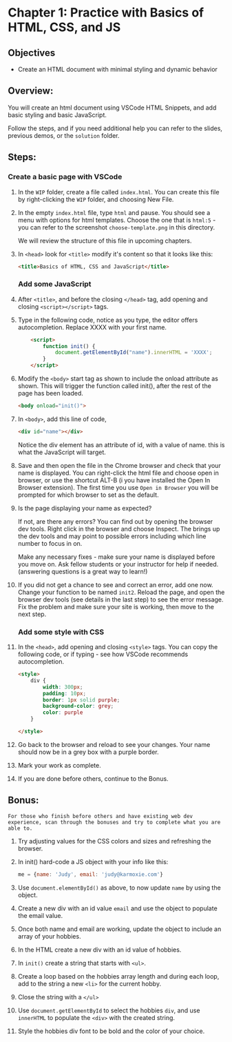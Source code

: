 # Chapter 1: Practice with Basics of HTML, CSS, and JS
## Objectives
* Create an HTML document with minimal styling and dynamic behavior


## Overview:
You will create an html document using VSCode HTML Snippets, and add basic styling and basic JavaScript.

Follow the steps, and if you need additional help you can refer to the slides, previous demos, or the `solution` folder.

## Steps:

### Create a basic page with VSCode


1. In the `WIP` folder, create a file called `index.html`. You can create this file by right-clicking the `WIP` folder, and choosing New File.

1. In the empty `index.html` file, type `html` and pause. You should see a menu with options for html templates. Choose the one that is `html:5` - you can refer to the screenshot `choose-template.png` in this directory.

    We will review the structure of this file in upcoming chapters.

1. In `<head>` look for `<title>` modify it's content so that it looks like this:
    ```html
    <title>Basics of HTML, CSS and JavaScript</title>
    ```

    ### Add some JavaScript

1. After `<title>`, and before the closing `</head>` tag, add opening and closing `<script></script>` tags.

1. Type in the following code, notice as you type, the editor offers autocompletion. Replace XXXX with your first name.

    ```html
        <script>
            function init() {
                document.getElementById("name").innerHTML = 'XXXX';
            }
        </script>
    ```            

1. Modify the `<body>` start tag as shown to include the onload attribute as shown. This will trigger the function called init(), after the rest of the page has been loaded.
    ```html
    <body onload="init()">
    ```

1. In `<body>`, add this line of code, 
    ```html
    <div id="name"></div>
    ```
    Notice the div element has an attribute of id, with a value of name. this is what the JavaScript will target.

1. Save and then open the file in the Chrome browser and check that your name is displayed. You can right-click the html file and choose open in browser, or use the shortcut ALT-B (i you have installed the Open In Browser extension). The first time you use `Open in Browser` you will be prompted for which browser to set as the default.

1. Is the page displaying your name as expected? 

    If not, are there any errors? You can find out by opening the browser dev tools. Right click in the browser and choose Inspect. The brings up the dev tools and may point to possible errors including which line number to focus in on. 

    Make any necessary fixes - make sure your name is displayed before you move on. Ask fellow students or your instructor for help if needed. (answering questions is a great way to learn!)

1. If you did not get a chance to see and correct an error, add one now. Change your function to be named `init2`. Reload the page, and open the browser dev tools (see details in the last step) to see the error message.  Fix the problem and make sure your site is working, then move to the next step.

    ### Add some style with CSS

1. In the `<head>`, add opening and closing `<style>` tags. You can copy the following code, or if typing - see how VSCode recommends autocompletion.

    ```html
    <style>
        div {
            width: 300px;
            padding: 10px;
            border: 1px solid purple;
            background-color: grey;
            color: purple
        }

    </style>
    ```

1. Go back to the browser and reload to see your changes. Your name should now be in a grey box with a purple border.

1. Mark your work as complete.

1. If you are done before others, continue to the Bonus.

## Bonus:

    For those who finish before others and have existing web dev experience, scan through the bonuses and try to complete what you are able to. 

1. Try adjusting values for the CSS colors and sizes and refreshing the browser.

1. In init() hard-code a JS object with your info like this:
    ```js
    me = {name: 'Judy', email: 'judy@karmoxie.com'}
    ```

1. Use `document.elementById()` as above, to now update `name` by using the object. 

1. Create a new div with an id value `email` and use the object to populate the email value.

1. Once both name and email are working, update the object to include an array of your hobbies. 

1. In the HTML create a new div with an id value of hobbies.

1. In `init()` create a string that starts with `<ul>`.

1. Create a loop based on the hobbies array length and during each loop, add to the string a new `<li>` for the current hobby. 

1. Close the string with a `</ul>`
 
1. Use `document.getElementById` to select the hobbies `div`, and use `innerHTML` to populate the `<div>` with the created string.

1. Style the hobbies div font to be bold and the color of your choice.



